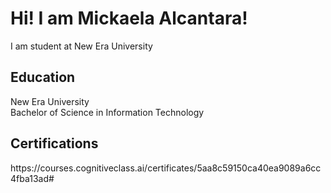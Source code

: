 <h1> Hi! I am Mickaela Alcantara! </h1>
I am student at New Era University

<h2> Education </h2>
New Era University <br>
Bachelor of Science in Information Technology

<h2> Certifications </h2>
https://courses.cognitiveclass.ai/certificates/5aa8c59150ca40ea9089a6cc4fba13ad#


